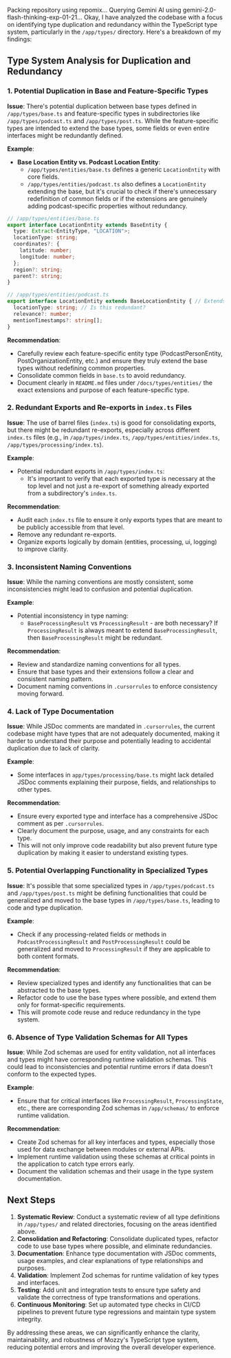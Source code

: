 Packing repository using repomix...
Querying Gemini AI using gemini-2.0-flash-thinking-exp-01-21...
Okay, I have analyzed the codebase with a focus on identifying type duplication and redundancy within the TypeScript type system, particularly in the `/app/types/` directory. Here's a breakdown of my findings:

## Type System Analysis for Duplication and Redundancy

### 1. Potential Duplication in Base and Feature-Specific Types

**Issue**: There's potential duplication between base types defined in `/app/types/base.ts` and feature-specific types in subdirectories like `/app/types/podcast.ts` and `/app/types/post.ts`. While the feature-specific types are intended to extend the base types, some fields or even entire interfaces might be redundantly defined.

**Example**:

- **Base Location Entity vs. Podcast Location Entity**:
  - `/app/types/entities/base.ts` defines a generic `LocationEntity` with core fields.
  - `/app/types/entities/podcast.ts` also defines a `LocationEntity` extending the base, but it's crucial to check if there's unnecessary redefinition of common fields or if the extensions are genuinely adding podcast-specific properties without redundancy.

```typescript
// /app/types/entities/base.ts
export interface LocationEntity extends BaseEntity {
  type: Extract<EntityType, "LOCATION">;
  locationType: string;
  coordinates?: {
    latitude: number;
    longitude: number;
  };
  region?: string;
  parent?: string;
}

// /app/types/entities/podcast.ts
export interface LocationEntity extends BaseLocationEntity { // Extends BaseLocationEntity
  locationType: string; // Is this redundant?
  relevance?: number;
  mentionTimestamps?: string[];
}
```

**Recommendation**:

- Carefully review each feature-specific entity type (PodcastPersonEntity, PostOrganizationEntity, etc.) and ensure they truly extend the base types without redefining common properties.
- Consolidate common fields in `base.ts` to avoid redundancy.
- Document clearly in `README.md` files under `/docs/types/entities/` the exact extensions and purpose of each feature-specific type.

### 2. Redundant Exports and Re-exports in `index.ts` Files

**Issue**: The use of barrel files (`index.ts`) is good for consolidating exports, but there might be redundant re-exports, especially across different `index.ts` files (e.g., in `/app/types/index.ts`, `/app/types/entities/index.ts`, `/app/types/processing/index.ts`).

**Example**:

- Potential redundant exports in `/app/types/index.ts`:
  - It's important to verify that each exported type is necessary at the top level and not just a re-export of something already exported from a subdirectory's `index.ts`.

**Recommendation**:

- Audit each `index.ts` file to ensure it only exports types that are meant to be publicly accessible from that level.
- Remove any redundant re-exports.
- Organize exports logically by domain (entities, processing, ui, logging) to improve clarity.

### 3. Inconsistent Naming Conventions

**Issue**: While the naming conventions are mostly consistent, some inconsistencies might lead to confusion and potential duplication.

**Example**:

- Potential inconsistency in type naming:
  - `BaseProcessingResult` vs `ProcessingResult` - are both necessary? If `ProcessingResult` is always meant to extend `BaseProcessingResult`, then `BaseProcessingResult` might be redundant.

**Recommendation**:

- Review and standardize naming conventions for all types.
- Ensure that base types and their extensions follow a clear and consistent naming pattern.
- Document naming conventions in `.cursorrules` to enforce consistency moving forward.

### 4. Lack of Type Documentation

**Issue**: While JSDoc comments are mandated in `.cursorrules`, the current codebase might have types that are not adequately documented, making it harder to understand their purpose and potentially leading to accidental duplication due to lack of clarity.

**Example**:

- Some interfaces in `app/types/processing/base.ts` might lack detailed JSDoc comments explaining their purpose, fields, and relationships to other types.

**Recommendation**:

- Ensure every exported type and interface has a comprehensive JSDoc comment as per `.cursorrules`.
- Clearly document the purpose, usage, and any constraints for each type.
- This will not only improve code readability but also prevent future type duplication by making it easier to understand existing types.

### 5. Potential Overlapping Functionality in Specialized Types

**Issue**: It's possible that some specialized types in `/app/types/podcast.ts` and `/app/types/post.ts` might be defining functionalities that could be generalized and moved to the base types in `/app/types/base.ts`, leading to code and type duplication.

**Example**:

- Check if any processing-related fields or methods in `PodcastProcessingResult` and `PostProcessingResult` could be generalized and moved to `ProcessingResult` if they are applicable to both content formats.

**Recommendation**:

- Review specialized types and identify any functionalities that can be abstracted to the base types.
- Refactor code to use the base types where possible, and extend them only for format-specific requirements.
- This will promote code reuse and reduce redundancy in the type system.

### 6. Absence of Type Validation Schemas for All Types

**Issue**: While Zod schemas are used for entity validation, not all interfaces and types might have corresponding runtime validation schemas. This could lead to inconsistencies and potential runtime errors if data doesn't conform to the expected types.

**Example**:

- Ensure that for critical interfaces like `ProcessingResult`, `ProcessingState`, etc., there are corresponding Zod schemas in `/app/schemas/` to enforce runtime validation.

**Recommendation**:

- Create Zod schemas for all key interfaces and types, especially those used for data exchange between modules or external APIs.
- Implement runtime validation using these schemas at critical points in the application to catch type errors early.
- Document the validation schemas and their usage in the type system documentation.

## Next Steps

1. **Systematic Review**: Conduct a systematic review of all type definitions in `/app/types/` and related directories, focusing on the areas identified above.
2. **Consolidation and Refactoring**: Consolidate duplicated types, refactor code to use base types where possible, and eliminate redundancies.
3. **Documentation**: Enhance type documentation with JSDoc comments, usage examples, and clear explanations of type relationships and purposes.
4. **Validation**: Implement Zod schemas for runtime validation of key types and interfaces.
5. **Testing**: Add unit and integration tests to ensure type safety and validate the correctness of type transformations and operations.
6. **Continuous Monitoring**: Set up automated type checks in CI/CD pipelines to prevent future type regressions and maintain type system integrity.

By addressing these areas, we can significantly enhance the clarity, maintainability, and robustness of Mozzy's TypeScript type system, reducing potential errors and improving the overall developer experience.